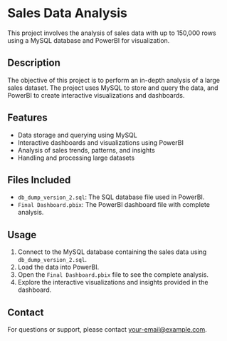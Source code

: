 # Sales Data Analysis

This project involves the analysis of sales data with up to 150,000 rows using a MySQL database and PowerBI for visualization.

## Description

The objective of this project is to perform an in-depth analysis of a large sales dataset. The project uses MySQL to store and query the data, and PowerBI to create interactive visualizations and dashboards.

## Features

- Data storage and querying using MySQL
- Interactive dashboards and visualizations using PowerBI
- Analysis of sales trends, patterns, and insights
- Handling and processing large datasets

## Files Included

- `db_dump_version_2.sql`: The SQL database file used in PowerBI.
- `Final Dashboard.pbix`: The PowerBI dashboard file with complete analysis.

## Usage

1. Connect to the MySQL database containing the sales data using `db_dump_version_2.sql`.
2. Load the data into PowerBI.
3. Open the `Final Dashboard.pbix` file to see the complete analysis.
4. Explore the interactive visualizations and insights provided in the dashboard.

## Contact

For questions or support, please contact [your-email@example.com](mailto:your-email@example.com).
